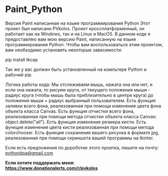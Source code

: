 # Paint_Python
Версия Paint написанная на языке программирования Python
Этот проект был написанн PVkolos. 
Проект кроссплатформенный, он работает как на Windows, так и на Linux и MacOS.
В данном коде я предоставляю вам мою версию Paint, написанную на языке программирования Python.
Чтобы вам воспользоваться этим проектом, вам необходимо установить некоторые зависимости:

pip install tkcap

Так же у вас должен быть установленный на компьтере Python и рабочий pip.

Логика работы кода:
Мы отслеживаем мышь, нажата она или нет, и если она нажата, то рисуем круги, от текущего положения мыши - радиус круга (чтобы мышь была приблизительно в центре круга) до положения мыши + радиус выбранный пользователем.
Есть функция заливки всего фона, реализованная при помощи изменения цвета фона объекта класса Canvas. 
Есть функция отчистки всего фона, реализованная при помощи метода отчистки объекта класса Canvas: object.delete("all"). 
Есть функция изменения резмера кисти.
Есть функция изменения цвета кисти реализованная при помощи метода colorchooser.
Есть функция сохранения вашего рисунка в формате jpg, реализованная при помощи скриншота вашей программы на tkinter.


Если есть предложения по дороботке этого проетка, пишите на почту: pythonitpa@gmail.com

__Если хотите поддержать меня: https://www.donationalerts.com/r/pvkolos__
